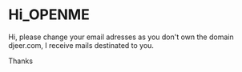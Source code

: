 # Hi_OPENME

Hi, please change your email adresses as you don't own the domain djeer.com, I receive mails destinated to you.

Thanks
